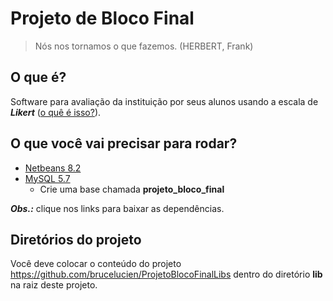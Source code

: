 # Projeto de Bloco Final

> Nós nos tornamos o que fazemos. (HERBERT, Frank)
 
## O que é?

Software para avaliação da instituição por seus alunos usando a escala de ***Likert*** ([o quê é isso?](https://pt.wikipedia.org/wiki/Escala_Likert)).

## O que você vai precisar para rodar?

 - [Netbeans 8.2](https://netbeans.org/downloads/)
 - [MySQL 5.7](https://dev.mysql.com/downloads/mysql/)
	 - Crie uma base chamada **projeto_bloco_final**

***Obs.:*** clique nos links para baixar as dependências.

## Diretórios do projeto

Você deve colocar o conteúdo do projeto https://github.com/brucelucien/ProjetoBlocoFinalLibs dentro do diretório **lib** na raiz deste projeto.